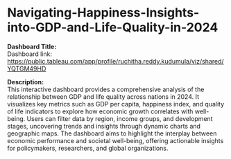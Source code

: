 # Navigating-Happiness-Insights-into-GDP-and-Life-Quality-in-2024
**Dashboard Title:**  
Dashboard link: https://public.tableau.com/app/profile/ruchitha.reddy.kudumula/viz/shared/YQTGM49HD


**Description:**  
This interactive dashboard provides a comprehensive analysis of the relationship between GDP and life quality across nations in 2024. It visualizes key metrics such as GDP per capita, happiness index, and quality of life indicators to explore how economic growth correlates with well-being. Users can filter data by region, income groups, and development stages, uncovering trends and insights through dynamic charts and geographic maps. The dashboard aims to highlight the interplay between economic performance and societal well-being, offering actionable insights for policymakers, researchers, and global organizations.
